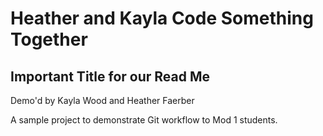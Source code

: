 # Heather and Kayla Code Something Together

## Important Title for our Read Me


Demo'd by Kayla Wood and Heather Faerber

A sample project to demonstrate Git workflow to Mod 1 students.
